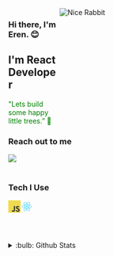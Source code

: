 <img src="https://media.giphy.com/media/1136UBdSNn6Bu8/giphy.gif" align="right"  width="400" height="250" alt="Nice Rabbit">



### Hi there, I'm Eren. :blush: 

## I'm React Developer 

<font color="green" >"Lets build some happy little trees.” :art:</font>

### Reach out to me

[<img width="22" src="https://unpkg.com/simple-icons@v7/icons/linkedin.svg" align="left" />][linkedin]

[linkedin]: https://www.linkedin.com/in/mustafa-eren-akhan/

<br></br>

### Tech I Use

<img width="25" height="25" align="left" src="https://raw.githubusercontent.com/github/explore/80688e429a7d4ef2fca1e82350fe8e3517d3494d/topics/javascript/javascript.png">
<img width="25" height="25" align="left"  src="https://raw.githubusercontent.com/github/explore/80688e429a7d4ef2fca1e82350fe8e3517d3494d/topics/react/react.png">

<br><br></br><br> 
<details>
<summary>:bulb: Github Stats </summary>
<img src="https://github-readme-stats.vercel.app/api?username=Erenakhan&theme=radical">
<br><br></br><br> 
<details align="right">
<summary>:bulb: Most Used Languages</summary>
<img src="https://github-readme-stats.vercel.app/api/top-langs/?username=anuraghazra&layout=compact">
</details>
